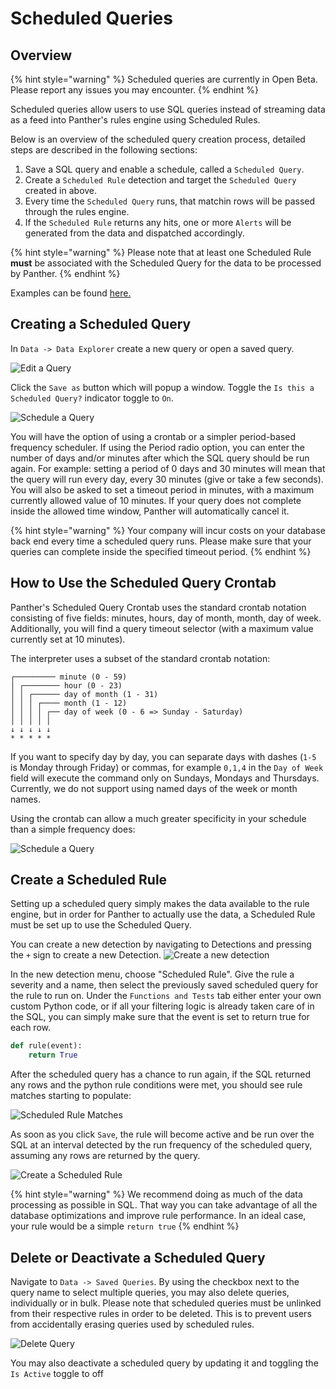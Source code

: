 # Scheduled Queries

## Overview

{% hint style="warning" %}
Scheduled queries are currently in Open Beta. Please report any issues you may encounter.
{% endhint %}

Scheduled queries allow users to use SQL queries instead of streaming data as a feed into Panther's rules engine using Scheduled Rules.

Below is an overview of the scheduled query creation process, detailed steps are described in the following sections:

1. Save a SQL query and enable a schedule, called a `Scheduled Query`.
2. Create a `Scheduled Rule` detection and target the `Scheduled Query` created in above.
3. Every time the `Scheduled Query` runs, that matchin rows will be passed through the rules engine.
4. If the `Scheduled Rule` returns any hits, one or more `Alerts` will be generated from the data and dispatched accordingly.

{% hint style="warning" %}
Please note that at least one Scheduled Rule **must** be associated with the Scheduled Query for the data to be processed by Panther.
{% endhint %}

Examples can be found [here.](example-queries.md#scheduled-queries-and-rules)

## Creating a Scheduled Query

In `Data -> Data Explorer` create a new query or open a saved query.

![Edit a Query](../.gitbook/assets/edit-schedule-query.png)

Click the `Save as` button which will popup a window. Toggle the `Is this a Scheduled Query?` indicator toggle to `On`.

![Schedule a Query](../.gitbook/assets/schedule-query.png)

You will have the option of using a crontab or a simpler period-based frequency scheduler. If using the Period radio option, you can enter the number of days and/or minutes after which the SQL query should be run again. For example: setting a period of 0 days and 30 minutes will mean that the query will run every day, every 30 minutes \(give or take a few seconds\). You will also be asked to set a timeout period in minutes, with a maximum currently allowed value of 10 minutes. If your query does not complete inside the allowed time window, Panther will automatically cancel it.

{% hint style="warning" %}
Your company will incur costs on your database back end every time a scheduled query runs. Please make sure that your queries can complete inside the specified timeout period.
{% endhint %}

## How to Use the Scheduled Query Crontab

Panther's Scheduled Query Crontab uses the standard crontab notation consisting of five fields: minutes, hours, day of month, month, day of week. Additionally, you will find a query timeout selector \(with a maximum value currently set at 10 minutes\).

The interpreter uses a subset of the standard crontab notation:

```text
┌───────── minute (0 - 59)
│ ┌──────── hour (0 - 23)
│ │ ┌────── day of month (1 - 31)
│ │ │ ┌──── month (1 - 12)
│ │ │ │ ┌── day of week (0 - 6 => Sunday - Saturday)
│ │ │ │ │               
↓ ↓ ↓ ↓ ↓
* * * * *
```

If you want to specify day by day, you can separate days with dashes \(`1-5` is Monday through Friday\) or commas, for example `0,1,4` in the `Day of Week` field will execute the command only on Sundays, Mondays and Thursdays. Currently, we do not support using named days of the week or month names.

Using the crontab can allow a much greater specificity in your schedule than a simple frequency does:

![Schedule a Query](../.gitbook/assets/scheduled-query-crontab.png)

## Create a Scheduled Rule

Setting up a scheduled query simply makes the data available to the rule engine, but in order for Panther to actually use the data, a Scheduled Rule must be set up to use the Scheduled Query.

You can create a new detection by navigating to Detections and pressing the `+` sign to create a new Detection. ![Create a new detection](../.gitbook/assets/new-detection.png)

In the new detection menu, choose "Scheduled Rule". Give the rule a severity and a name, then select the previously saved scheduled query for the rule to run on. Under the `Functions and Tests` tab either enter your own custom Python code, or if all your filtering logic is already taken care of in the SQL, you can simply make sure that the event is set to return true for each row.

```python
def rule(event):
    return True
```

After the scheduled query has a chance to run again, if the SQL returned any rows and the python rule conditions were met, you should see rule matches starting to populate:

![Scheduled Rule Matches](../.gitbook/assets/scheduled-rule-matches.png)

As soon as you click `Save`, the rule will become active and be run over the SQL at an interval detected by the run frequency of the scheduled query, assuming any rows are returned by the query.

![Create a Scheduled Rule](../.gitbook/assets/new-scheduled-rule.png)

{% hint style="warning" %}
We recommend doing as much of the data processing as possible in SQL. That way you can take advantage of all the database optimizations and improve rule performance. In an ideal case, your rule would be a simple `return true`
{% endhint %}

## Delete or Deactivate a Scheduled Query

Navigate to `Data -> Saved Queries`. By using the checkbox next to the query name to select multiple queries, you may also delete queries, individually or in bulk. Please note that scheduled queries must be unlinked from their respective rules in order to be deleted. This is to prevent users from accidentally erasing queries used by scheduled rules.

![Delete Query](../.gitbook/assets/delete-query.png)

You may also deactivate a scheduled query by updating it and toggling the `Is Active` toggle to off

